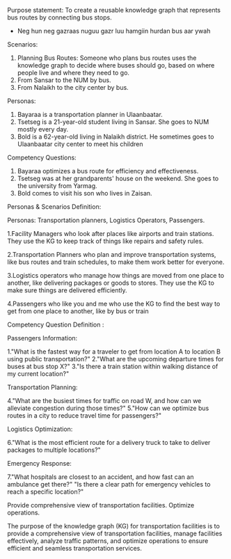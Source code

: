 Purpose statement: To create a reusable knowledge graph that represents bus routes by connecting bus stops.
- Neg hun neg gazraas nuguu gazr luu hamgiin hurdan bus aar ywah

Scenarios:
1. Planning Bus Routes: Someone who plans bus routes uses the knowledge graph to decide where buses should go, based on where people live and where they need to go.
2. From Sansar to the NUM by bus.
3. From Nalaikh to the city center by bus.

Personas:
1. Bayaraa is a transportation planner in Ulaanbaatar.
2. Tsetseg is a 21-year-old student living in Sansar. She goes to NUM mostly every day.
3. Bold is a 62-year-old living in Nalaikh district. He sometimes goes to Ulaanbaatar city center to meet his children

Competency Questions:
1. Bayaraa optimizes a bus route for efficiency and effectiveness.
2. Tsetseg was at her grandparents' house on the weekend. She goes to the university from Yarmag.
3. Bold comes to visit his son who lives in Zaisan.


Personas & Scenarios Definition:

Personas: Transportation planners, Logistics Operators, Passengers.

1.Facility Managers who look after places like airports and train stations. They use the KG to keep track of things like repairs and safety rules.

2.Transportation Planners who plan and improve transportation systems, like bus routes and train schedules, to make them work better for everyone.

3.Logistics operators who manage how things are moved from one place to another, like delivering packages or goods to stores. They use the KG to make sure things are delivered efficiently.

4.Passengers who like you and me who use the KG to find the best way to get from one place to another, like by bus or train


Competency Question Definition :

Passengers Information:

1."What is the fastest way for a traveler to get from location A to location B using public transportation?"
2."What are the upcoming departure times for buses at bus stop X?"
3."Is there a train station within walking distance of my current location?"

Transportation Planning:

4."What are the busiest times for traffic on road W, and how can we alleviate congestion during those times?"
5."How can we optimize bus routes in a city to reduce travel time for passengers?"

Logistics Optimization:

6."What is the most efficient route for a delivery truck to take to deliver packages to multiple locations?"

Emergency Response:

7."What hospitals are closest to an accident, and how fast can an ambulance get there?"
"Is there a clear path for emergency vehicles to reach a specific location?"

Provide comprehensive view of transportation facilities.
Optimize operations.








 The purpose of the knowledge graph (KG) for transportation facilities is to provide a comprehensive view of transportation facilities, manage facilities effectively, analyze traffic patterns, and optimize operations to ensure efficient and seamless transportation services.
